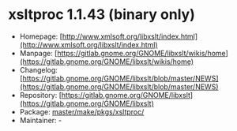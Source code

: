 # xsltproc 1.1.43 (binary only)
  - Homepage: [http://www.xmlsoft.org/libxslt/index.html](http://www.xmlsoft.org/libxslt/index.html)
  - Manpage: [https://gitlab.gnome.org/GNOME/libxslt/wikis/home](https://gitlab.gnome.org/GNOME/libxslt/wikis/home)
  - Changelog: [https://gitlab.gnome.org/GNOME/libxslt/blob/master/NEWS](https://gitlab.gnome.org/GNOME/libxslt/blob/master/NEWS)
  - Repository: [https://gitlab.gnome.org/GNOME/libxslt](https://gitlab.gnome.org/GNOME/libxslt)
  - Package: [master/make/pkgs/xsltproc/](https://github.com/Freetz-NG/freetz-ng/tree/master/make/pkgs/xsltproc/)
  - Maintainer: -

